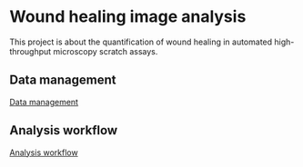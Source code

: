 # Wound healing image analysis

This project is about the quantification of wound healing in automated high-throughput microscopy scratch assays.

## Data management

[Data management](data_management.md)

## Analysis workflow

[Analysis workflow](analysis_workflow.md)
